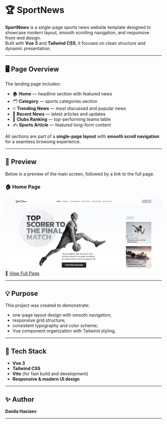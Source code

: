 # 🏆 SportNews

**SportNews** is a single-page sports news website template designed to showcase modern layout, smooth scrolling navigation, and responsive front-end design.  
Built with **Vue 3** and **Tailwind CSS**, it focuses on clean structure and dynamic presentation.

---

## 🖥️ Page Overview

The landing page includes:
- 🏠 **Home** — headline section with featured news  
- 🗂️ **Category** — sports categories section  
- 🔥 **Trending News** — most discussed and popular news  
- 📰 **Recent News** — latest articles and updates  
- 🏅 **Clubs Ranking** — top-performing teams table  
- ✍️ **Sports Article** — featured long-form content  

All sections are part of a **single-page layout** with **smooth scroll navigation** for a seamless browsing experience.

---

## 📸 Preview

Below is a preview of the main screen, followed by a link to the full page.

### 🏠 Home Page
![Home Preview](/public/screens/home.png)  
🔗 [View Full Page](https://sports-news-wine.vercel.app/)

---

## 💡 Purpose

This project was created to demonstrate:
- one-page layout design with smooth navigation;  
- responsive grid structure;  
- consistent typography and color scheme;  
- Vue component organization with Tailwind styling.

---

## 🧰 Tech Stack

- **Vue 3**  
- **Tailwind CSS**  
- **Vite** (for fast build and development)  
- **Responsive & modern UI design**

---

## ✨ Author

**Danila Haciaev**

---

